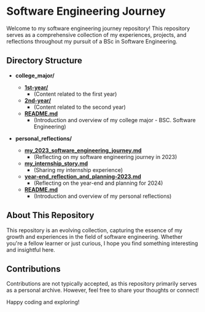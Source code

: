 # Software Engineering Journey

Welcome to my software engineering journey repository! This repository serves as a comprehensive collection of my experiences, projects, and reflections throughout my pursuit of a BSc in Software Engineering.

## Directory Structure

- **college_major/**

  - [**1st-year/**](./collge_major/1st-year)
    - (Content related to the first year)
  - [**2nd-year/**](./collge_major/2nd-year)
    - (Content related to the second year)
  - [**README.md**](./collge_major/README.md)
    - (Introduction and overview of my college major - BSC. Software Engineering)

- **personal_reflections/**

  - [**my_2023_software_engineering_journey.md**](./personal_reflections/my_2023_software_engineering_journey.md)
    - (Reflecting on my software engineering journey in 2023)
  - [**my_internship_story.md**](./personal_reflections/my_internship_story.md)
    - (Sharing my internship experience)
  - [**year-end_reflection_and_planning-2023.md**](./personal_reflections/year-end_reflection_and_planning-2023.md)
    - (Reflecting on the year-end and planning for 2024)
  - [**README.md**](./personal_reflections/README.md)
    - (Introduction and overview of my personal reflections)

## About This Repository

This repository is an evolving collection, capturing the essence of my growth and experiences in the field of software engineering. Whether you're a fellow learner or just curious, I hope you find something interesting and insightful here.

## Contributions

Contributions are not typically accepted, as this repository primarily serves as a personal archive. However, feel free to share your thoughts or connect!

Happy coding and exploring!
